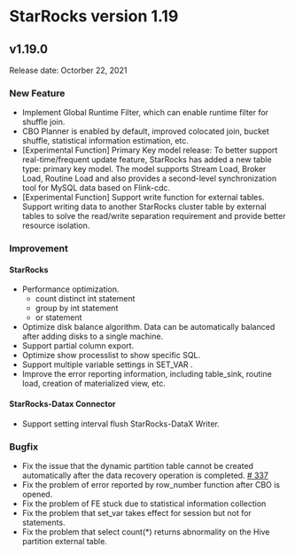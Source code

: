 # StarRocks version 1.19

## v1.19.0

Release date: Octorber 22, 2021

### New Feature

* Implement Global Runtime Filter, which can enable runtime filter for shuffle join.
* CBO Planner is enabled by default, improved colocated join, bucket shuffle, statistical information estimation, etc.
* [Experimental Function] Primary Key model release: To better support real-time/frequent update feature, StarRocks has added a new table type: primary key model. The model supports Stream Load, Broker Load, Routine Load and also provides a second-level synchronization tool for MySQL data based on Flink-cdc.
* [Experimental Function] Support write function for external tables. Support writing data to another StarRocks cluster table by external tables to solve the read/write separation requirement and provide better resource isolation.

### Improvement

#### StarRocks

* Performance optimization.
  * count distinct int statement
  * group by int statement
  * or statement
* Optimize disk balance algorithm. Data can be automatically balanced after adding disks to a single machine.
* Support partial column export.
* Optimize show processlist to show specific SQL.
* Support multiple variable settings in SET_VAR .
* Improve the error reporting information, including table_sink, routine load, creation of materialized view, etc.

#### StarRocks-Datax Connector

* Support setting interval flush StarRocks-DataX Writer.

### Bugfix

* Fix the issue that the dynamic partition table cannot be created automatically after the data recovery operation is completed. [# 337](https://github.com/StarRocks/starrocks/issues/337)
* Fix the problem of error reported by row_number function after CBO is opened.
* Fix the problem of FE stuck due to statistical information collection
* Fix the problem that set_var takes effect for session but not for statements.
* Fix the problem that select count(*) returns abnormality on the Hive partition external table.
